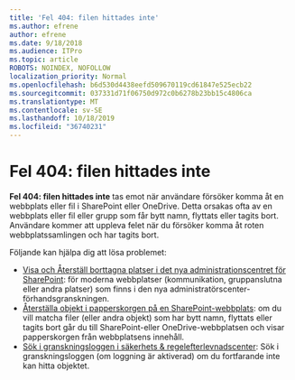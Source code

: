```yaml
---
title: 'Fel 404: filen hittades inte'
ms.author: efrene
author: efrene
ms.date: 9/18/2018
ms.audience: ITPro
ms.topic: article
ROBOTS: NOINDEX, NOFOLLOW
localization_priority: Normal
ms.openlocfilehash: b6d530d4438eefd509670119cd61847e525ecb22
ms.sourcegitcommit: 037331d71f06750d972c0b6278b23bb15c4806ca
ms.translationtype: MT
ms.contentlocale: sv-SE
ms.lasthandoff: 10/18/2019
ms.locfileid: "36740231"
---
```

# <a name="error-404-file-not-found"></a>Fel 404: filen hittades inte

**Fel 404: filen hittades inte** tas emot när användare försöker komma åt en webbplats eller fil i SharePoint eller OneDrive. Detta orsakas ofta av en webbplats eller fil eller grupp som får bytt namn, flyttats eller tagits bort.
Användare kommer att uppleva felet när du försöker komma åt roten webbplatssamlingen och har tagits bort.

Följande kan hjälpa dig att lösa problemet:
- [Visa och Återställ borttagna platser i det nya administrationscentret för SharePoint](https://docs.microsoft.com/sharepoint/view-and-restore-deleted-sites-in-new-admin-center): för moderna webbplatser (kommunikation, gruppanslutna eller andra platser) som finns i den nya administratörscenter-förhandsgranskningen.
- [Återställa objekt i papperskorgen på en SharePoint-webbplats](https://support.office.com/article/Restore-items-in-the-Recycle-Bin-of-a-SharePoint-site-6df466b6-55f2-4898-8d6e-c0dff851a0be): om du vill matcha filer (eller andra objekt) som har bytt namn, flyttats eller tagits bort går du till SharePoint-eller OneDrive-webbplatsen och visar papperskorgen från webbplatsens innehåll.
- [Sök i granskningsloggen i säkerhets &amp; regelefterlevnadscenter](https://docs.microsoft.com/office365/securitycompliance/search-the-audit-log-in-security-and-compliance): Sök i granskningsloggen (om loggning är aktiverad) om du fortfarande inte kan hitta objektet.